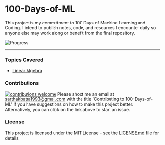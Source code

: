 # 100-Days-of-ML 

This project is my committment to 100 Days of Machine Learning and Coding. I intend to publish notes, code, and resources I encounter daily so anyone else may work along or benefit from the final repository.

![Progress](http://progressed.io/bar/1?title=progress)  

- - - -


### Topics Covered
* [Linear Algebra](https://github.com/sarthakbatragatech/100-Days-of-ML/tree/master/Linear-Algebra)

### Contributions
 [![contributions welcome](https://img.shields.io/badge/contributions-welcome-brightgreen.svg?style=flat)](https://github.com/sarthakbatragatech/100-Days-of-ML/issues)
 Please shoot me an email at sarthakbatra1993@gmail.com with the title 'Contributing to 100-Days-of-ML' if you have suggestions on how to make this project better. Alternatively, you can click on the link above to start an issue.
 
### License
This project is licensed under the MIT License - see the [LICENSE.md](LICENSE.md) file for details